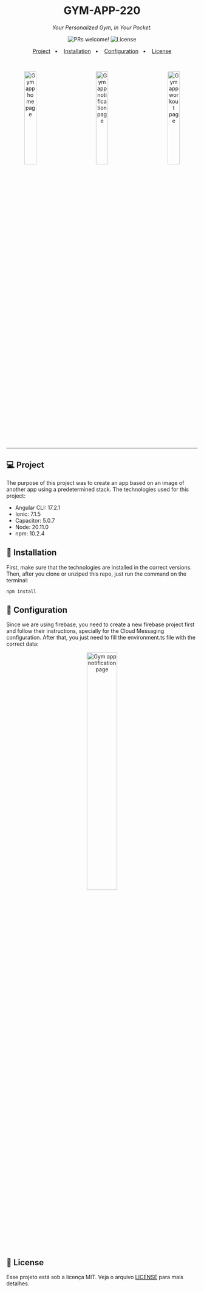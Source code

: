 <h1 align="center">GYM-APP-220</h1>
<p align="center"><i>Your Personalized Gym, In Your Pocket.</i></p>

<p align="center">
  <img src="https://img.shields.io/static/v1?label=PRs&message=welcome&color=49AA26&labelColor=000000" alt="PRs welcome!" />
  <img alt="License" src="https://img.shields.io/static/v1?label=license&message=MIT&color=49AA26&labelColor=000000">
</p>

<p align="center">
  <a href="#-project">Project</a>&nbsp;&nbsp;&nbsp;•&nbsp;&nbsp;&nbsp;
  <a href="#-installation">Installation</a>&nbsp;&nbsp;&nbsp;•&nbsp;&nbsp;&nbsp;
  <a href="#-configuration">Configuration</a>&nbsp;&nbsp;&nbsp;•&nbsp;&nbsp;&nbsp;
  <a href="#-license">License</a>
</p>

<br>

<p align="center">
  <img align="left" alt="Gym app home page" src="https://github.com/AlexYud/gym-app-220/assets/61790578/b86a0043-8ce5-4d7b-92fd-73569749a366" width="25%">
  <img align="center" alt="Gym app notification page" src="https://github.com/AlexYud/gym-app-220/assets/61790578/97ae425c-0e5e-4d1c-bbb1-4bf7bfa4cb11" width="25%">
  <img align="right" alt="Gym app workout page" src="https://github.com/AlexYud/gym-app-220/assets/61790578/e1e43884-f362-4f49-9a70-ca52dd11c1cf" width="25%">
</p>

<hr>

## 💻 Project

The purpose of this project was to create an app based on an image of another app using a predetermined stack. The technologies used for this project:

- Angular CLI: 17.2.1
- Ionic: 7.1.5
- Capacitor: 5.0.7
- Node: 20.11.0
- npm: 10.2.4

## 🚀 Installation

First, make sure that the technologies are installed in the correct versions. Then, after you clone or unziped this repo, just run the command on the terminal:
```
npm install
```

## 🔧 Configuration

Since we are using firebase, you need to create a new firebase project first and follow their instructions, specially for the Cloud Messaging configuration. After that, you just need to fill the environment.ts file with the correct data:
<p align="center">
  <img alt="Gym app notification page" src="https://github.com/AlexYud/gym-app-220/assets/61790578/71819adc-f9bf-41d9-8083-77bf1c96a653" width="40%">
</p>


## 📝 License

Esse projeto está sob a licença MIT. Veja o arquivo [LICENSE](https://opensource.org/licenses/MIT) para mais detalhes.
